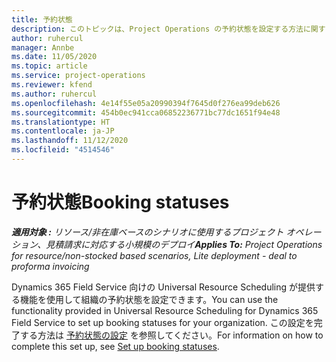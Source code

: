 ```yaml
---
title: 予約状態
description: このトピックは、Project Operations の予約状態を設定する方法に関する情報へのリンクを提供します。
author: ruhercul
manager: Annbe
ms.date: 11/05/2020
ms.topic: article
ms.service: project-operations
ms.reviewer: kfend
ms.author: ruhercul
ms.openlocfilehash: 4e14f55e05a20990394f7645d0f276ea99deb626
ms.sourcegitcommit: 454b0ec941cca06852236771bc77dc1651f94e48
ms.translationtype: HT
ms.contentlocale: ja-JP
ms.lasthandoff: 11/12/2020
ms.locfileid: "4514546"
---
```

# <a name="booking-statuses"></a><span data-ttu-id="81d6e-103">予約状態</span><span class="sxs-lookup"><span data-stu-id="81d6e-103">Booking statuses</span></span>

<span data-ttu-id="81d6e-104">_**適用対象 :** リソース/非在庫ベースのシナリオに使用するプロジェクト オペレーション、見積請求に対応する小規模のデプロイ_</span><span class="sxs-lookup"><span data-stu-id="81d6e-104">_**Applies To:** Project Operations for resource/non-stocked based scenarios, Lite deployment - deal to proforma invoicing_</span></span>

<span data-ttu-id="81d6e-105">Dynamics 365 Field Service 向けの Universal Resource Scheduling が提供する機能を使用して組織の予約状態を設定できます。</span><span class="sxs-lookup"><span data-stu-id="81d6e-105">You can use the functionality provided in Universal Resource Scheduling for Dynamics 365 Field Service to set up booking statuses for your organization.</span></span> <span data-ttu-id="81d6e-106">この設定を完了する方法は [予約状態の設定](https://docs.microsoft.com/dynamics365/field-service/set-up-booking-statuses) を参照してください。</span><span class="sxs-lookup"><span data-stu-id="81d6e-106">For information on how to complete this set up, see [Set up booking statuses](https://docs.microsoft.com/dynamics365/field-service/set-up-booking-statuses).</span></span>

